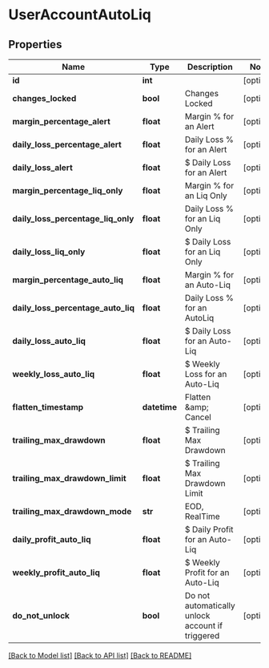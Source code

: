 # UserAccountAutoLiq

## Properties
Name | Type | Description | Notes
------------ | ------------- | ------------- | -------------
**id** | **int** |  | [optional] 
**changes_locked** | **bool** | Changes Locked | [optional] 
**margin_percentage_alert** | **float** | Margin % for an Alert | [optional] 
**daily_loss_percentage_alert** | **float** | Daily Loss % for an Alert | [optional] 
**daily_loss_alert** | **float** | $ Daily Loss for an Alert | [optional] 
**margin_percentage_liq_only** | **float** | Margin % for an Liq Only | [optional] 
**daily_loss_percentage_liq_only** | **float** | Daily Loss % for an Liq Only | [optional] 
**daily_loss_liq_only** | **float** | $ Daily Loss for an Liq Only | [optional] 
**margin_percentage_auto_liq** | **float** | Margin % for an Auto-Liq | [optional] 
**daily_loss_percentage_auto_liq** | **float** | Daily Loss % for an AutoLiq | [optional] 
**daily_loss_auto_liq** | **float** | $ Daily Loss for an Auto-Liq | [optional] 
**weekly_loss_auto_liq** | **float** | $ Weekly Loss for an Auto-Liq | [optional] 
**flatten_timestamp** | **datetime** | Flatten &amp;amp; Cancel | [optional] 
**trailing_max_drawdown** | **float** | $ Trailing Max Drawdown | [optional] 
**trailing_max_drawdown_limit** | **float** | $ Trailing Max Drawdown Limit | [optional] 
**trailing_max_drawdown_mode** | **str** | EOD, RealTime | [optional] 
**daily_profit_auto_liq** | **float** | $ Daily Profit for an Auto-Liq | [optional] 
**weekly_profit_auto_liq** | **float** | $ Weekly Profit for an Auto-Liq | [optional] 
**do_not_unlock** | **bool** | Do not automatically unlock account if triggered | [optional] 

[[Back to Model list]](../README.md#documentation-for-models) [[Back to API list]](../README.md#documentation-for-api-endpoints) [[Back to README]](../README.md)

